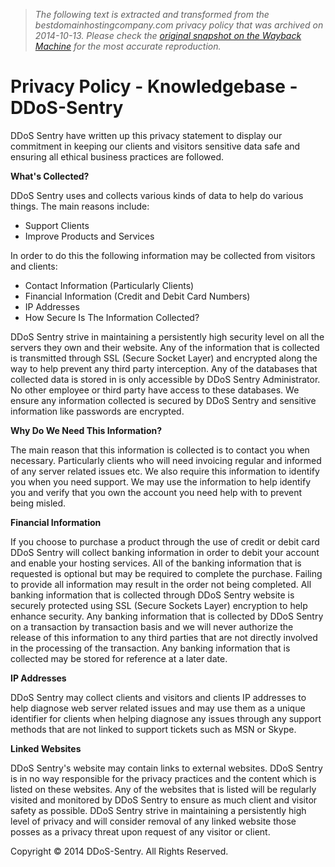 > *The following text is extracted and transformed from the bestdomainhostingcompany.com privacy policy that was archived on 2014-10-13. Please check the [original snapshot on the Wayback Machine](https://web.archive.org/web/20141013040139id_/http%3A//my.ddos-sentry.org/knowledgebase/4/Privacy-Policy.html) for the most accurate reproduction.*

# Privacy Policy - Knowledgebase - DDoS-Sentry

DDoS Sentry have written up this privacy statement to display our commitment in keeping our clients and visitors sensitive data safe and ensuring all ethical business practices are followed.

**What's Collected?**

DDoS Sentry uses and collects various kinds of data to help do various things. The main reasons include:

  * Support Clients
  * Improve Products and Services



In order to do this the following information may be collected from visitors and clients:

  * Contact Information (Particularly Clients)
  * Financial Information (Credit and Debit Card Numbers)
  * IP Addresses
  * How Secure Is The Information Collected?



DDoS Sentry strive in maintaining a persistently high security level on all the servers they own and their website. Any of the information that is collected is transmitted through SSL (Secure Socket Layer) and encrypted along the way to help prevent any third party interception. Any of the databases that collected data is stored in is only accessible by DDoS Sentry Administrator. No other employee or third party have access to these databases. We ensure any information collected is secured by DDoS Sentry and sensitive information like passwords are encrypted.

**Why Do We Need This Information?**

The main reason that this information is collected is to contact you when necessary. Particularly clients who will need invoicing regular and informed of any server related issues etc. We also require this information to identify you when you need support. We may use the information to help identify you and verify that you own the account you need help with to prevent being misled.

**Financial Information**

If you choose to purchase a product through the use of credit or debit card DDoS Sentry will collect banking information in order to debit your account and enable your hosting services. All of the banking information that is requested is optional but may be required to complete the purchase. Failing to provide all information may result in the order not being completed. All banking information that is collected through DDoS Sentry website is securely protected using SSL (Secure Sockets Layer) encryption to help enhance security. Any banking information that is collected by DDoS Sentry on a transaction by transaction basis and we will never authorize the release of this information to any third parties that are not directly involved in the processing of the transaction. Any banking information that is collected may be stored for reference at a later date.

**IP Addresses**

DDoS Sentry may collect clients and visitors and clients IP addresses to help diagnose web server related issues and may use them as a unique identifier for clients when helping diagnose any issues through any support methods that are not linked to support tickets such as MSN or Skype.

**Linked Websites**

DDoS Sentry's website may contain links to external websites. DDoS Sentry is in no way responsible for the privacy practices and the content which is listed on these websites. Any of the websites that is listed will be regularly visited and monitored by DDoS Sentry to ensure as much client and visitor safety as possible. DDoS Sentry strive in maintaining a persistently high level of privacy and will consider removal of any linked website those posses as a privacy threat upon request of any visitor or client.

Copyright © 2014 DDoS-Sentry. All Rights Reserved.
